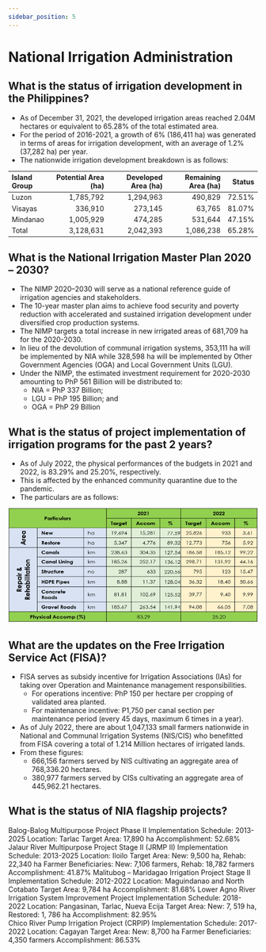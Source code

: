 ```yaml
---
sidebar_position: 5
---
```


# National Irrigation Administration

## What is the status of irrigation development in the Philippines?

- As of December 31, 2021, the developed irrigation areas reached 2.04M hectares or equivalent to 65.28% of the total estimated area.
- For the period of 2016-2021, a growth of 6% (186,411 ha) was generated in terms of areas for irrigation development, with an average of 1.2% (37,282 ha) per year.
- The nationwide irrigation development breakdown is as follows:

|Island Group | Potential Area (ha) | Developed Area (ha) | Remaining Area (ha) | Status |
|:------------|--------------------:|--------------------:|--------------------:|-------:|
| Luzon       | 1,785,792           | 1,294,963           |             490,829 | 72.51% |
| Visayas     | 336,910             | 273,145             |              63,765 | 81.07% |
| Mindanao    | 1,005,929           | 474,285             |             531,644 | 47.15% |
| Total       | 3,128,631           | 2,042,393           |           1,086,238 | 65.28% |


## What is the National Irrigation Master Plan 2020 – 2030?

- The NIMP 2020–2030 will serve as a national reference guide of irrigation agencies and stakeholders.
- The 10-year master plan aims to achieve food security and poverty reduction with accelerated and sustained irrigation development under diversified crop production systems.
- The NIMP targets a total increase in new irrigated areas of 681,709 ha for the 2020-2030.
- In lieu of the devolution of communal irrigation systems, 353,111 ha will be implemented by NIA while 328,598 ha will be implemented by Other Government Agencies (OGA) and Local Government Units (LGU).
- Under the NIMP, the estimated investment requirement for 2020-2030 amounting to PhP 561 Billion will be distributed to:
  - NIA = PhP 337 Billion;
  - LGU = PhP 195 Billion; and
  - OGA = PhP 29 Billion
  
## What is the status of project implementation of irrigation programs for the past 2 years?

- As of July 2022, the physical performances of the budgets in 2021 and 2022, is 83.29% and 25.20%, respectively.
- This is affected by the enhanced community quarantine due to the pandemic.
- The particulars are as follows:

![status of project implementation of irrigation programs](./img/nia%20status.png)

## What are the updates on the Free Irrigation Service Act (FISA)?

- FISA serves as subsidy incentive for Irrigation Associations (IAs) for taking over Operation and Maintenance management responsibilities.
  - For operations incentive: PhP 150 per hectare per cropping of validated area planted.
  - For maintenance incentive:  P1,750 per canal section per maintenance period (every 45 days, maximum 6 times in a year).
- As of July 2022, there are about 1,047,133 small farmers nationwide  in National and Communal Irrigation Systems (NIS/CIS) who benefitted from FISA covering a total of 1.214 Million hectares of irrigated lands.
- From these figures:
  - 666,156 farmers served by NIS cultivating an aggregate area of 768,336.20 hectares.
  - 380,977 farmers served by CISs cultivating an aggregate area of 445,962.21 hectares.


## What is the status of NIA flagship projects?

Balog-Balog Multipurpose Project Phase II
Implementation Schedule: 2013-2025
Location: Tarlac
Target Area: 17,890 ha
Accomplishment: 52.68%  
Jalaur River Multipurpose Project Stage II (JRMP II)
Implementation Schedule: 2013-2025
Location: Iloilo
Target Area: New: 9,500 ha, Rehab: 22,340 ha
Farmer Beneficiaries: New: 7,106 farmers, Rehab: 18,782 farmers
Accomplishment: 41.87%
Malitubog – Maridagao Irrigation Project Stage II
Implementation Schedule: 2012-2022
Location: Maguindanao and North Cotabato
Target Area: 9,784 ha
Accomplishment: 81.68%
Lower Agno River Irrigation System Improvement Project
Implementation Schedule: 2018-2022
Location: Pangasinan, Tarlac, Nueva Ecija
Target Area: New: 7, 519 ha, Restored: 1, 786 ha
Accomplishment: 82.95%  
Chico River Pump Irrigation Project (CRPIP)
Implementation Schedule: 2017-2022
Location: Cagayan
Target Area: New: 8,700 ha
Farmer Beneficiaries: 4,350 farmers
Accomplishment: 86.53%
